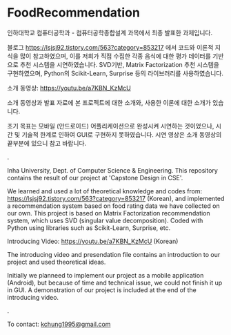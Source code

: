 # FoodRecommendation
인하대학교 컴퓨터공학과 - 컴퓨터공학종합설계 과목에서 최종 발표한 과제입니다.

블로그 https://lsjsj92.tistory.com/563?category=853217 에서 코드와 이론적 지식을 많이 참고하였으며,
이를 저희가 직접 수집한 각종 음식에 대한 평가 데이터를 기반으로 추천 시스템을 시연하였습니다.
SVD기반, Matrix Factorization 추천 시스템을 구현하였으며, Python의 Scikit-Learn, Surprise 등의 라이브러리를 사용하였습니다.

소개 동영상:
https://youtu.be/a7KBN_KzMcU

소개 동영상과 발표 자료에 본 프로젝트에 대한 소개와, 사용한 이론에 대한 소개가 있습니다.

초기 목표는 모바일 (안드로이드) 어플리케이션으로 완성시켜 시연하는 것이었으나,
시간 및 기술적 한계로 인하여 GUI로 구현하지 못하였습니다.
시연 영상은 소개 동영상의 끝부분에 있으니 참고 바랍니다.

.

Inha University, Dept. of Computer Science & Engineering.
This repository contains the result of our project at 'Capstone Design in CSE'.

We learned and used a lot of theoretical knowledge and codes from: https://lsjsj92.tistory.com/563?category=853217 (Korean),
and implemented a recommendation system based on food rating data we have collected on our own.
This project is based on Matrix Factorization recommendation system, which uses SVD (singular value decomposition).
Coded with Python using libraries such as Scikit-Learn, Surprise, etc.


Introducing Video:
https://youtu.be/a7KBN_KzMcU (Korean)

The introducing video and presendation file contains an introduction to our project and used theoretical ideas.

Initially we planneed to implement our project as a mobile application (Android),
but because of time and technical issue, we could not finish it up in GUI.
A demonstration of our project is included at the end of the introducing video.

.

To contact: kchung1995@gmail.com
